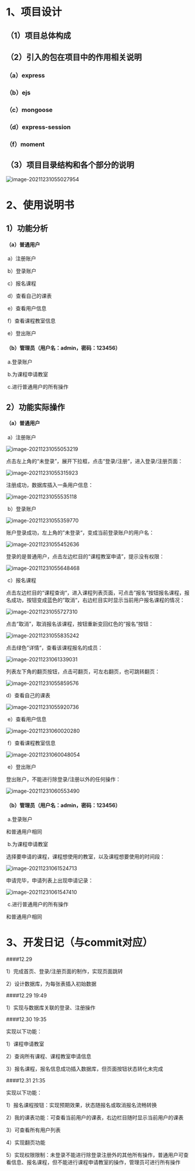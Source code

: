 # 1、项目设计

## （1）项目总体构成

## （2）引入的包在项目中的作用相关说明

### （a）express

### （b）ejs

### （c）mongoose

### （d）express-session

### （f）moment

## （3）项目目录结构和各个部分的说明

![image-20211231055027954](image-20211231055027954.png)

# 2、使用说明书

## 1）功能分析

####  	（a）普通用户

​	a）注册账户

​	b）登录账户

​	c）报名课程

​	d）查看自己的课表

​	e）查看用户信息

​	f）查看课程教室信息

​	e）登出账户

#### 	（b）管理员（用户名：admin，密码：123456）

​	a.登录账户

​	b.为课程申请教室

​	c.进行普通用户的所有操作

## 2）功能实际操作

#### （a）普通用户

​	a）注册账户

![image-20211231055053219](image-20211231055053219.png)

点击左上角的“未登录”，展开下拉框，点击“登录/注册“，进入登录/注册页面：

![image-20211231055315923](image-20211231055315923.png)

注册成功，数据库插入一条用户信息：

![image-20211231055535118](image-20211231055535118.png)

​	b）登录账户

![image-20211231055359770](image-20211231055359770.png)

账户登录成功，左上角的”未登录“，变成当前登录账户的用户名：

![image-20211231055452636](image-20211231055452636.png)

登录的是普通用户，点击左边栏目的“课程教室申请”，提示没有权限：

![image-20211231055648468](image-20211231055648468.png)	

​	c）报名课程

点击左边栏目的“课程查询“，进入课程列表页面，可点击”报名“按钮报名课程，报名成功，按钮变成蓝色的”取消“，右边栏目实时显示当前用户报名课程的情况：

![image-20211231055727310](image-20211231055727310.png)

点击“取消”，取消报名该课程，按钮重新变回红色的“报名“按钮：

![image-20211231055835242](image-20211231055835242.png)

点击绿色”详情“，查看该课程报名的成员：

![image-20211231061339031](image-20211231061339031.png)

列表左下角的翻页按钮，点击可翻页，可左右翻页，也可跳转翻页：

![image-20211231055859576](image-20211231055859576.png)	

d）查看自己的课表

![image-20211231055920736](image-20211231055920736.png)

​	e）查看用户信息

![image-20211231060020280](image-20211231060020280.png)

​	f）查看课程教室信息

![image-20211231060048054](image-20211231060048054.png)

​	e）登出账户

登出账户，不能进行除登录/注册以外的任何操作：

![image-20211231060553490](image-20211231060553490.png)

#### 	（b）管理员（用户名：admin，密码：123456）

​	a.登录账户

和普通用户相同

​	b.为课程申请教室

选择要申请的课程，课程想使用的教室，以及课程想要使用的时间段：

![image-20211231061524713](image-20211231061524713.png)

申请完毕，申请列表上出现申请记录：

![image-20211231061547410](image-20211231061547410.png)	

​	c.进行普通用户的所有操作

和普通用户相同

# 3、开发日记（与commit对应）

####12.29

1）完成首页、登录/注册页面的制作，实现页面跳转 

2）设计数据库，为每张表插入初始数据

####12.29 19:49

1）实现与数据库关联的登录、注册操作

####12.30 19:35

实现以下功能：

1）课程申请教室

2）查询所有课程、课程教室申请信息

3）报名课程，报名信息成功插入数据库，但页面按钮状态转化未完成

####12.31 21:35

实现以下功能：

1）报名课程按钮：实现预期效果，状态随报名或取消报名流畅转换

2）我的课表功能：可查看当前用户的课表，右边栏目随时显示当前用户的课表

3）可查看所有用户列表

4）实现翻页功能

5）实现权限限制：未登录不能进行除登录注册外的其他所有操作，普通用户可查看信息、报名课程，但不能进行课程申请教室的操作，管理员可进行所有操作

